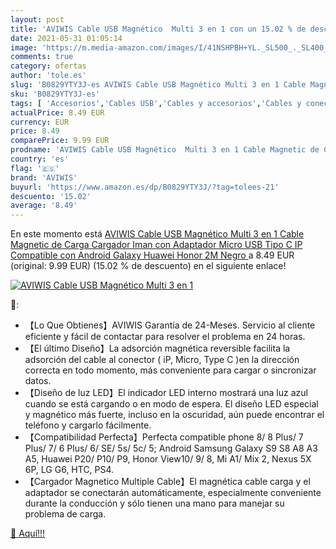 ```yaml
---
layout: post
title: 'AVIWIS Cable USB Magnético  Multi 3 en 1 con un 15.02 % de descuento'
date: 2021-05-31 01:05:14
image: 'https://m.media-amazon.com/images/I/41NSHPBH+YL._SL500_._SL400_.jpg'
comments: true
category: ofertas
author: 'tole.es'
slug: 'B0829YTY3J-es AVIWIS Cable USB Magnético Multi 3 en 1 Cable Magnetic de...'
sku: 'B0829YTY3J-es'
tags: [ 'Accesorios','Cables USB','Cables y accesorios','Cables y conectores','Informática','android','aviwis', ]
actualPrice: 8.49 EUR
currency: EUR
price: 8.49
comparePrice: 9.99 EUR
prodname: 'AVIWIS Cable USB Magnético  Multi 3 en 1 Cable Magnetic de Carga Cargador Iman con Adaptador Micro USB Tipo C IP Compatible con Android Galaxy  Huawei  Honor  2M  Negro '
country: 'es'
flag: '🇪🇸'
brand: 'AVIWIS'
buyurl: 'https://www.amazon.es/dp/B0829YTY3J/?tag=tolees-21'
descuento: '15.02'
average: '8.49'
---
```


En este momento está [AVIWIS Cable USB Magnético  Multi 3 en 1 Cable Magnetic de Carga Cargador Iman con Adaptador Micro USB Tipo C IP Compatible con Android Galaxy  Huawei  Honor  2M  Negro ](https://www.amazon.es/dp/B0829YTY3J/?tag=tolees-21) a 8.49 EUR (original: 9.99 EUR) (15.02 %  de descuento) en el siguiente enlace!

[![AVIWIS Cable USB Magnético  Multi 3 en 1](https://m.media-amazon.com/images/I/41NSHPBH+YL._SL500_._SL400_.jpg)](https://www.amazon.es/dp/B0829YTY3J/?tag=tolees-21)

🔎:

- 【Lo Que Obtienes】AVIWIS Garantía de 24-Meses. Servicio al cliente eficiente y fácil de contactar para resolver el problema en 24 horas.
- 【El último Diseño】La adsorción magnética reversible facilita la adsorción del cable al conector ( iP, Micro, Type C )en la dirección correcta en todo momento, más conveniente para cargar o sincronizar datos.
- 【Diseño de luz LED】El indicador LED interno mostrará una luz azul cuando se está cargando o en modo de espera. El diseño LED especial y magnético más fuerte, incluso en la oscuridad, aún puede encontrar el teléfono y cargarlo fácilmente.
- 【Compatibilidad Perfecta】Perfecta compatible phone 8/ 8 Plus/ 7 Plus/ 7/ 6 Plus/ 6/ SE/ 5s/ 5c/ 5; Android Samsung Galaxy S9 S8 A8 A3 A5, Huawei P20/ P10/ P9, Honor View10/ 9/ 8, Mi A1/ Mix 2, Nexus 5X 6P, LG G6, HTC, PS4.
- 【Cargador Magnetico Multiple Cable】El magnética cable carga y el adaptador se conectarán automáticamente, especialmente conveniente durante la conducción y sólo tienen una mano para manejar su problema de carga.

[🛒 Aquí!!!](https://www.amazon.es/dp/B0829YTY3J/?tag=tolees-21)
